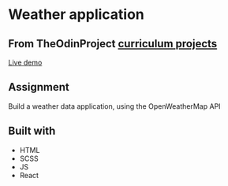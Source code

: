 # Weather application

## From TheOdinProject [curriculum projects](https://www.theodinproject.com/courses/javascript/lessons/weather-app)
[Live demo](https://albibox.github.io/weather-app/)

## Assignment
Build a weather data application, using the OpenWeatherMap API

## Built with
- HTML
- SCSS
- JS
- React
